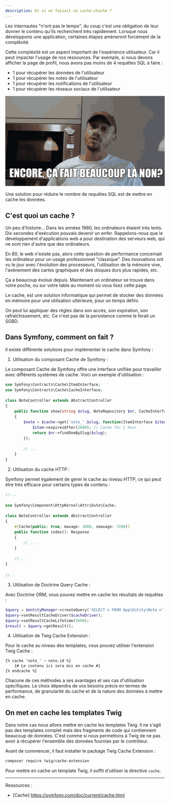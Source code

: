```yaml
---
description: Et si on faisait un cache-chache ?
---
```


Les internautes "n'ont pas le temps", du coup c'est une obligation de leur donner le contenu qu'ils recherchent très rapidement. Lorsque nous développons une application, certaines étapes amèneront forcément de la compléxité.

Cette compléxité est un aspect important de l'expérience utilisateur. Car il peut impacter l'usage de nos ressources. Par exemple, si nous devons afficher la page de profil, nous avons pas moins de 4 requêtes SQL à faire :

- 1 pour récupérer les données de l'utilisateur
- 1 pour récupérer les notes de l'utilisateur
- 1 pour récupérer les notifications de l'utilisateur
- 1 pour récupérer les réseaux sociaux de l'utilisateur

![MisterV](img/mister-v.gif)

Une solution pour réduire le nombre de requêtes SQL est de mettre en cache les données.

## C'est quoi un cache ?

Un peu d'histoire... Dans les années 1980, les ordinateurs étaient très lents. Dix secondes d'exécution pouvais devenir un enfer. Rappelons-nous que le développement d'applications web a pour destination des serveurs web, qui ne sont rien d'autre que des ordinateurs.

En 80, le web n'existe pas, alors cette question de performance concernait les ordinateur pour un usage professionnel "classique". Des innovations ont vu le jour avec l'évolution des processeurs, l'utilisation de la mémoire vive, l'avènement des cartes graphiques et des disques durs plus rapides, etc.

Ça a beaucoup évolué depuis. Maintenant un ordinateur se trouve dans votre poche, ou sur votre table au moment où vous lisez cette page.

Le cache, est une solution informatique qui permet de stocker des données en mémoire pour une utilisation ultérieure, pour un temps défini.

On peut lui appliquer des règles dans son accès, son expiration, son rafraîchissement, etc. Ce n'est pas de la persistence comme le ferait un SGBD.

## Dans Symfony, comment on fait ?

Il existe différente solutions pour implémenter le cache dans Symfony :

1. Utilisation du composant Cache de Symfony :

Le composant Cache de Symfony offre une interface unifiée pour travailler avec différents systèmes de cache. Voici un exemple d'utilisation :

```php
use Symfony\Contracts\Cache\ItemInterface;
use Symfony\Contracts\Cache\CacheInterface;

class NoteController extends AbstractController
{
    public function show(string $slug, NoteRepository $nr, CacheInterface $cache): Response
    {
        $note = $cache->get('note_'.$slug, function(ItemInterface $item) use ($nr, $slug) {
            $item->expiresAfter(3600); // Cache for 1 hour
            return $nr->findOneBySlug($slug);
        });

        // ...
    }
}
```

2. Utilisation du cache HTTP :

Symfony permet également de gérer le cache au niveau HTTP, ce qui peut être très efficace pour certains types de contenu :

```php
//...

use Symfony\Component\HttpKernel\Attribute\Cache;

class NoteController extends AbstractController
{
    #[Cache(public: true, maxage: 3600, smaxage: 7200)]
    public function index(): Response
    {
        // ...
    }

    //...
}

//...
```

3. Utilisation de Doctrine Query Cache :

Avec Doctrine ORM, vous pouvez mettre en cache les résultats de requêtes :

```php
$query = $entityManager->createQuery('SELECT n FROM App\Entity\Note n');
$query->setResultCacheDriver($cacheDriver);
$query->setResultCacheLifetime(3600);
$result = $query->getResult();
```

4. Utilisation de Twig Cache Extension :

Pour le cache au niveau des templates, vous pouvez utiliser l'extension Twig Cache :

```twig
{% cache 'note_' ~ note.id %}
    {# Le contenu ici sera mis en cache #}
{% endcache %}
```

Chacune de ces méthodes a ses avantages et ses cas d'utilisation spécifiques. Le choix dépendra de vos besoins précis en termes de performance, de granularité du cache et de la nature des données à mettre en cache.

## On met en cache les templates Twig

Dans notre cas nous allons mettre en cache les templates Twig. Il ne s'agit pas des templates complet mais des fragments de code qui contiennent beaucoup de données. C'est comme si nous permettons à Twig de ne pas avoir à récupérer l'ensemble des données fournies par le contrôleur.

Avant de commencer, il faut installer le package Twig Cache Extension :

```bash
composer require twig/cache-extension
```

Pour mettre en cache un template Twig, il suffit d'utiliser la directive `cache`.

---

Ressources :

- [Cache] https://symfony.com/doc/current/cache.html
